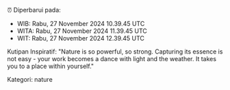 ⏰ Diperbarui pada:
- WIB: Rabu, 27 November 2024 10.39.45 UTC
- WITA: Rabu, 27 November 2024 11.39.45 UTC
- WIT: Rabu, 27 November 2024 12.39.45 UTC

Kutipan Inspiratif:
"Nature is so powerful, so strong. Capturing its essence is not easy - your work becomes a dance with light and the weather. It takes you to a place within yourself."


Kategori: nature

